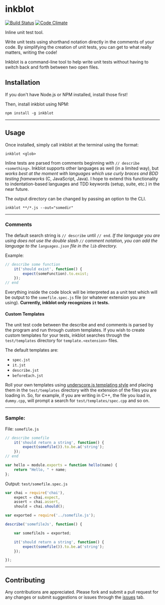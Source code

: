 # inkblot

[![Build Status](https://travis-ci.org/ajthor/inkblot.svg?branch=master)](https://travis-ci.org/ajthor/inkblot) [![Code Climate](https://codeclimate.com/github/ajthor/inkblot.png)](https://codeclimate.com/github/ajthor/inkblot)

Inline unit test tool.

Write unit tests using shorthand notation directly in the comments of your code. By simplifying the creation of unit tests, you can get to what really matters, writing the code!

Inkblot is a command-line tool to help write unit tests without having to switch back and forth between two open files. 

## Installation

If you don't have Node.js or NPM installed, install those first!

Then, install inkblot using NPM:

    npm install -g inkblot



------

## Usage

Once installed, simply call inkblot at the terminal using the format:

    inkblot <glob>

Inline tests are parsed from comments beginning with `// describe <something>`. Inkblot supports other languages as well (in a limited way), but *works best at the moment with languages which use curly braces and BDD testing frameworks* (C, JavaScript, Java). I hope to extend this functionality to indentation-based languages and TDD keywords (setup, suite, etc.) in the near future.

The output directory can be changed by passing an option to the CLI.

    inkblot **/*.js --out="somedir"



------

### Comments

The default search string is `// describe` until `// end`. *If the language you are using does not use the double slash `//` comment notation, you can add the language to the `languages.json` file in the `lib` directory.*

Example:
```javascript
// describe some function
    it('should exist', function() {
        expect(someFunction).to.exist;
    });
// end
```

Everything inside the code block will be interpreted as a unit test which will be output to the `somefile.spec.js` file (or whatever extension you are using). __Currently, inkblot only recognizes `it` tests.__

#### Custom Templates

The unit test code between the describe and end comments is parsed by the program and run through custom templates. If you wish to create custom templates for your tests, inkblot searches through the `test/templates` directory for `template.<extension>` files.

The default templates are:

- `spec.jst`
- `it.jst` 
- `describe.jst` 
- `beforeEach.jst`

Roll your own templates using [underscore.js templating style](http://underscorejs.org/#template) and placing them in the `test/templates` directory with the extension of the files you are loading in. So, for example, if you are writing in C++, the file you load in, `dummy.cpp`, will prompt a search for `test/templates/spec.cpp` and so on.



------

### Sample:

File: `somefile.js`
```javascript
// describe somefile
    it('should return a string', function() {
        expect(somefile()).to.be.a('string');
    });
// end

var hello = module.exports = function hello(name) {
    return "Hello, " + name;
};
```

Output: `test/somefile.spec.js`
```javascript
var chai = require('chai'),
    expect = chai.expect,
    assert = chai.assert,
    should = chai.should();

var exported = require('../somefile.js');

describe('somefileJs', function() {

    var somefileJs = exported;

    it('should return a string', function() {
        expect(somefile()).to.be.a('string');
    });

});
```



------

## Contributing

Any contributions are appreciated. Please fork and submit a pull request for any changes or submit suggestions or issues through the [issues](https://github.com/ajthor/inkblot/issues) tab.